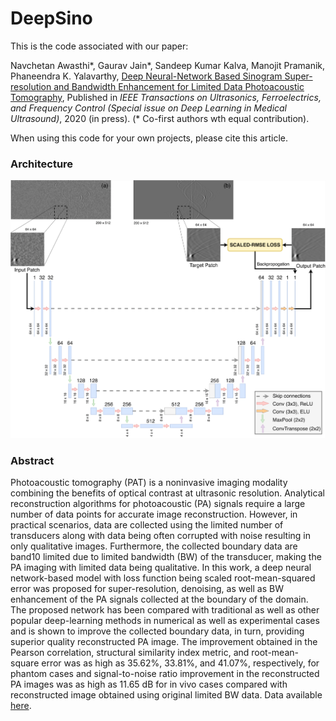 # DeepSino

This is the code associated with our paper:

Navchetan Awasthi\*, Gaurav Jain\*, Sandeep Kumar Kalva, Manojit Pramanik, Phaneendra K. Yalavarthy, [Deep Neural-Network Based Sinogram Super-resolution and Bandwidth Enhancement for Limited Data Photoacoustic Tomography](https://doi.org/10.1109/TUFFC.2020.2977210), Published in _IEEE Transactions on Ultrasonics, Ferroelectrics, and Frequency Control (Special issue on Deep Learning in Medical Ultrasound)_, 2020 (in press). (\* Co-first authors wth equal contribution).

When using this code for your own projects, please cite this article.


### Architecture

![ Architecture ]( ./Sample%20Images/Fig-1.png )


### Abstract

Photoacoustic tomography (PAT) is a noninvasive imaging modality combining the benefits of optical contrast at ultrasonic resolution. Analytical reconstruction algorithms for photoacoustic (PA) signals require a large number of data points for accurate image reconstruction. However, in practical scenarios, data are collected using the limited number of transducers along with data being often corrupted with noise resulting in only qualitative images. Furthermore, the collected boundary data are band10 limited due to limited bandwidth (BW) of the transducer, making the PA imaging with limited data being qualitative. In this work, a deep neural network-based model with loss function being scaled root-mean-squared error was proposed for super-resolution, denoising, as well as BW enhancement of the PA signals collected at the boundary of the domain. The proposed network has been compared with traditional as well as other popular deep-learning methods in numerical as well as experimental cases and is shown to improve the collected boundary data, in turn, providing superior quality reconstructed PA image. The improvement obtained in the Pearson correlation, structural similarity index metric, and root-mean-square error was as high as 35.62%, 33.81%, and 41.07%, respectively, for phantom cases and signal-to-noise ratio improvement in the reconstructed PA images was as high as 11.65 dB for in vivo cases compared with reconstructed image obtained using original limited BW data. Data available [here](https://sites.google.com/site/sercmig/home/dnnpat).


